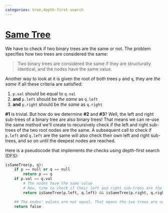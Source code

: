 ```yaml
---
categories: tree,depth-first search
---
```


# [Same Tree](https://leetcode.com/problems/same-tree/)

We have to check if two binary trees are the same or not. The problem specifies how two trees are considered the same:

> Two binary trees are considered the same if they are structurally identical, and the nodes have the same value.

Another way to look at it is given the root of both trees `p` and `q`, they are _the same_ if all these criteria are satisfied:

1. `p.val` should be equal to `q.val`
2. **and** `p.left` should be _the same_ as `q.left`
3. **and** `p.right` should be _the same_ as `q.right`

**#1** is trivial. But how do we determine **#2** and **#3**? Well, the left and right sub-trees of a binary tree are also binary trees! That means we can re-use the same method we'll create to recursively check if the left and right sub-trees of the two root nodes are the same. A subsequent call to check if `p.left` and `q.left` are the same will also check their own left and right sub-trees, and so on until the deepest nodes are reached.

Here is a pseudocode that implements the checks using depth-first search (DFS):

```python
isSameTree(p, q):
    if p == null or q == null
        return p == q
    if p.val == q.val
        # The nodes have the same value
        # Now, time to check if their left and right sub-trees are the same
        return isSameTree(p.left, q.left) && isSameTree(p.right, q.right)

    ## The nodes' values are not equal. That means the two trees are not equal.
    return false
```
